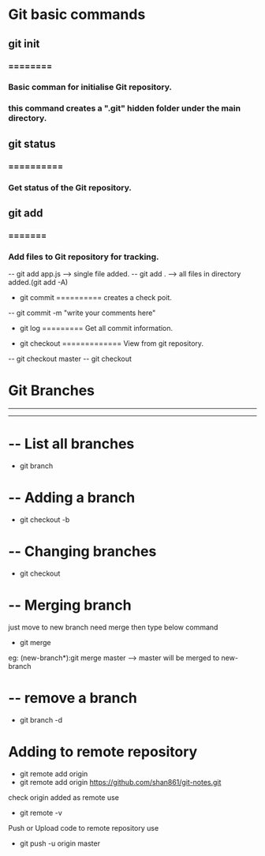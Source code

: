# Git basic commands



## git init
### ========
### Basic comman for initialise Git repository.
### this command creates a ".git" hidden folder under the main directory.

## git status
### ==========
### Get status of the Git repository.

## git add
### =======
### Add files to Git repository for tracking.

-- git add app.js --> single file added.
-- git add . --> all files in directory added.(git add -A)

* git commit
==========
creates a check poit.

-- git commit -m "write your comments here"

* git log
=========
Get all commit information.

* git checkout
=============
View from git repository.

-- git checkout master
-- git checkout <GUID for commits>


# Git Branches
--------------
--------------

-- List all branches
===================
* git branch

-- Adding a branch
================
* git checkout -b <branch-name>

-- Changing branches
==================
* git checkout <branch-name>

-- Merging branch
=================

just move to new branch need merge then type below command

* git merge <branch-name>

eg: (new-branch*):git merge master --> master will be merged to new-branch

-- remove a branch
==================
* git branch -d <branch-name>


Adding to remote repository
============================

* git remote add origin <url>
* git remote add origin https://github.com/shan861/git-notes.git

check origin added as remote use 
* git remote -v

Push or Upload code to remote repository use
* git push -u origin master



